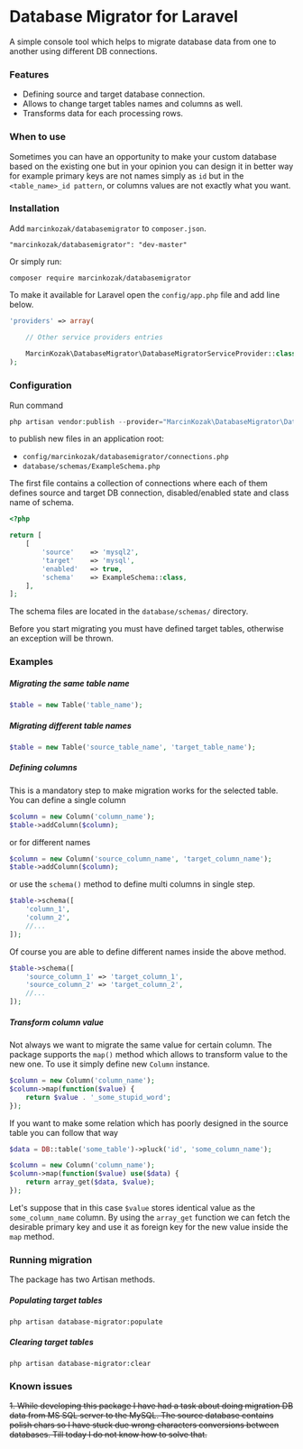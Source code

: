 # Database Migrator for Laravel

A simple console tool which helps to migrate database data from one to another using different DB connections.

### Features

- Defining source and target database connection.
- Allows to change target tables names and columns as well.
- Transforms data for each processing rows.

### When to use

Sometimes you can have an opportunity to make your custom database based on the existing one but in your opinion you can design it in better way for example primary keys are not names simply as ```id``` but in the ```<table_name>_id pattern```, or columns values are not exactly what you want.

### Installation

Add `marcinkozak/databasemigrator` to `composer.json`.
```
"marcinkozak/databasemigrator": "dev-master"
```
Or simply run:
```
composer require marcinkozak/databasemigrator
```

To make it available for Laravel open the ```config/app.php``` file and add line below.

```php
'providers' => array(

    // Other service providers entries
    
    MarcinKozak\DatabaseMigrator\DatabaseMigratorServiceProvider::class,
);
```

### Configuration

Run command

```php
php artisan vendor:publish --provider="MarcinKozak\DatabaseMigrator\DatabaseMigratorServiceProvider"
```

to publish new files in an application root:

- ```config/marcinkozak/databasemigrator/connections.php```
- ```database/schemas/ExampleSchema.php```

The first file contains a collection of connections where each of them defines source and target DB connection, disabled/enabled state and class name of schema. 

```php
<?php

return [
    [
        'source'    => 'mysql2',
        'target'    => 'mysql',
        'enabled'   => true,
        'schema'    => ExampleSchema::class,
    ],
];
```

The schema files are located in the ```database/schemas/``` directory.

Before you start migrating you must have defined target tables, otherwise an exception will be thrown.

### Examples


##### Migrating the same table name

```php
$table = new Table('table_name');
```

##### Migrating different table names

```php
$table = new Table('source_table_name', 'target_table_name');
```

##### Defining columns

This is a mandatory step to make migration works for the selected table. You can define a single column 

```php
$column = new Column('column_name');
$table->addColumn($column);
```

or for different names 

```php
$column = new Column('source_column_name', 'target_column_name');
$table->addColumn($column);
```

or use the ```schema()``` method to define multi columns in single step.

```php
$table->schema([
    'column_1',
    'column_2',
    //...
]);
```

Of course you are able to define different names inside the above method.

```php
$table->schema([
    'source_column_1' => 'target_column_1',
    'source_column_2' => 'target_column_2',
    //...
]);
```

##### Transform column value

Not always we want to migrate the same value for certain column. The package supports the ```map()``` method which allows to transform value to the new one. To use it simply define new ```Column``` instance.

```php
$column = new Column('column_name');
$column->map(function($value) {
    return $value . '_some_stupid_word';
});
```

If you want to make some relation which has poorly designed in the source table you can follow that way 

```php
$data = DB::table('some_table')->pluck('id', 'some_column_name');

$column = new Column('column_name');
$column->map(function($value) use($data) {
    return array_get($data, $value);
});
```

Let's suppose that in this case ```$value``` stores identical value as the ```some_column_name``` column. By using the ```array_get``` function we can fetch the desirable primary key and use it as foreign key for the new value inside the ```map``` method.

### Running migration

The package has two Artisan methods.

##### Populating target tables

```php artisan database-migrator:populate```

##### Clearing target tables

```php artisan database-migrator:clear```

### Known issues

~~1. While developing this package I have had a task about doing migration DB data from MS SQL server to the MySQL. The source database contains polish chars so I have stuck due wrong characters conversions between databases. Till today I do not know how to solve that.~~